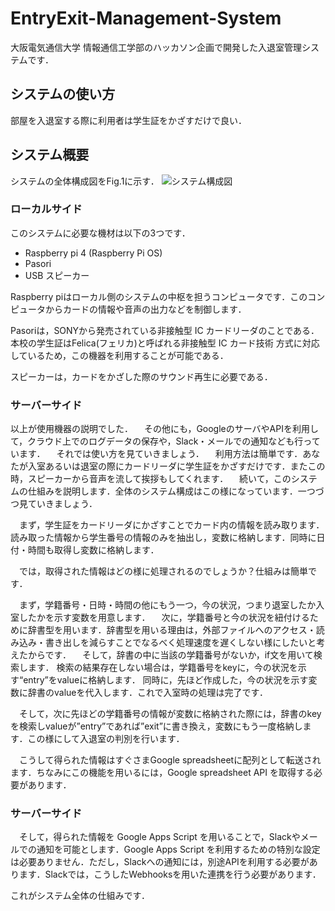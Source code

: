 # EntryExit-Management-System
大阪電気通信大学 情報通信工学部のハッカソン企画で開発した入退室管理システムです．

## システムの使い方
部屋を入退室する際に利用者は学生証をかざすだけで良い．

## システム概要
システムの全体構成図をFig.1に示す．
![システム構成図](https://github.com/xwasoux/image/blob/master/systemFigure.png)

### ローカルサイド
このシステムに必要な機材は以下の3つです．

+ Raspberry pi 4 (Raspberry Pi OS)
+ Pasori
+ USB スピーカー

Raspberry piはローカル側のシステムの中枢を担うコンピュータです．このコンピュータからカードの情報や音声の出力などを制御します．

Pasoriは，SONYから発売されている非接触型 IC カードリーダのことである．本校の学生証はFelica(フェリカ)と呼ばれる非接触型 IC カード技術 方式に対応しているため，この機器を利用することが可能である．

スピーカーは，カードをかざした際のサウンド再生に必要である．


### サーバーサイド

以上が使用機器の説明でした．
　その他にも，GoogleのサーバやAPIを利用して，クラウド上でのログデータの保存や，Slack・メールでの通知なども行っています．
　それでは使い方を見ていきましょう．
　利用方法は簡単です．あなたが入室あるいは退室の際にカードリーダに学生証をかざすだけです．またこの時，スピーカーから音声を流して挨拶もしてくれます．
　続いて，このシステムの仕組みを説明します．全体のシステム構成はこの様になっています．一つづつ見ていきましょう．

　まず，学生証をカードリーダにかざすことでカード内の情報を読み取ります．読み取った情報から学生番号の情報のみを抽出し，変数に格納します．同時に日付・時間も取得し変数に格納します．

　では，取得された情報はどの様に処理されるのでしょうか？仕組みは簡単です．

　まず，学籍番号・日時・時間の他にもう一つ，今の状況，つまり退室したか入室したかを示す変数を用意します．
　次に，学籍番号と今の状況を紐付けるために辞書型を用います．辞書型を用いる理由は，外部ファイルへのアクセス・読み込み・書き出しを減らすことでなるべく処理速度を遅くしない様にしたいと考えたからです．
　そして，辞書の中に当該の学籍番号がないか，if文を用いて検索します．
検索の結果存在しない場合は，学籍番号をkeyに，今の状況を示す“entry”をvalueに格納します．
同時に，先ほど作成した，今の状況を示す変数に辞書のvalueを代入します．これで入室時の処理は完了です．

　そして，次に先ほどの学籍番号の情報が変数に格納された際には，辞書のkeyを検索しvalueが”entry”であれば”exit”に書き換え，変数にもう一度格納します．この様にして入退室の判別を行います．

　こうして得られた情報はすぐさまGoogle spreadsheetに配列として転送されます．ちなみにこの機能を用いるには，Google spreadsheet API を取得する必要があります．

### サーバーサイド
　そして，得られた情報を Google Apps Script を用いることで，Slackやメールでの通知を可能とします．Google Apps Script を利用するための特別な設定は必要ありません．ただし，Slackへの通知には，別途APIを利用する必要があります．Slackでは，こうしたWebhooksを用いた連携を行う必要があります．

これがシステム全体の仕組みです．
